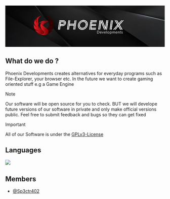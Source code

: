 <img src="phoenix_banner.png"></img>

## What do we do ?
Phoenix Developments creates alternatives for everyday programs such as File-Explorer, your browser etc. In the future we want to create gaming oriented stuff e.g a Game Engine
>[!NOTE]
>Our software will be open source for you to check. BUT we will develope future versions of our software in private and only make official versions public. Feel free to submit feedback and bugs so they can get fixed

>[!IMPORTANT]
>All of our Software is under the [GPLv3-License](https://choosealicense.com/licenses/gpl-3.0/)

## Languages
[![](https://skillicons.dev/icons?i=cpp,py)](https://skillicons.dev)

## Members
- [@Sp3ctr402](https://github.com/Sp3ctr402)

